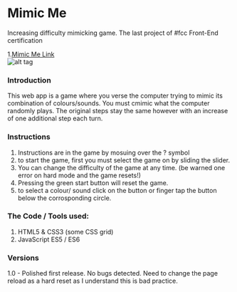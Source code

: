 # Mimic Me
Increasing difficulty mimicking game. The last project of #fcc Front-End certification

1.[Mimic Me Link](https://mimicsimon.herokuapp.com/)    
![alt tag](https://farm1.staticflickr.com/886/41412637505_50d881cb04.jpg "Screenshot of the web page")

### Introduction  
This web app is a game where you verse the computer trying to mimic its combination of colours/sounds. You must cmimic what the computer randomly plays. The original steps stay the same however with an increase of one additional step each turn.

### Instructions
1. Instructions are in the game by mosuing over the ? symbol
2. to start the game, first you must select the game on by sliding the slider.
3. You can change the difficulty of the game at any time. (be warned one error on hard mode and the game resets!)
4. Pressing the green start button will reset the game.
5. to select a colour/ sound click on the button or finger tap the button below the corrosponding circle.
   
### The Code / Tools used:    
1. HTML5 & CSS3 (some CSS grid)
2. JavaScript ES5 / ES6

   
### Versions  
1.0 - Polished first release. No bugs detected. Need to change the page reload as a hard reset as I understand this is bad practice.
  
